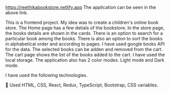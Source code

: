 https://reethikabookstore.netlify.app
The application can be seen in the above link.

This is a frontend project. My idea was to create a children's online book store. The Home page has a few detials of the bookstore. In the store page, the books details are shown in the cards. There is an option to search for a particular book among the books. There is also an option to sort the books in alphabetical order and according to pages. I have used google books API for the data.
The selected books can be adden and removed from the cart. The cart page shows the list of the books added to the cart. I have used the local storage.
The application also has 2 color modes. Light mode and Dark mode.

I have used the following technologies.

💊 Used HTML, CSS, React, Redux, TypeScript, Bootstrap, CSS variables.
